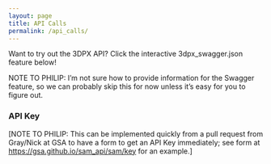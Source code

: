 ```yaml
---
layout: page
title: API Calls
permalink: /api_calls/
---
```


Want to try out the 3DPX API? Click the interactive 3dpx_swagger.json feature below!

NOTE TO PHILIP: I’m not sure how to provide information for the Swagger feature, so we can probably skip this for now unless it’s easy for you to figure out.

### API Key
[NOTE TO PHILIP: This can be implemented quickly from a pull request from Gray/Nick at GSA to have a form to get an API Key immediately; see form at https://gsa.github.io/sam_api/sam/key for an example.]


